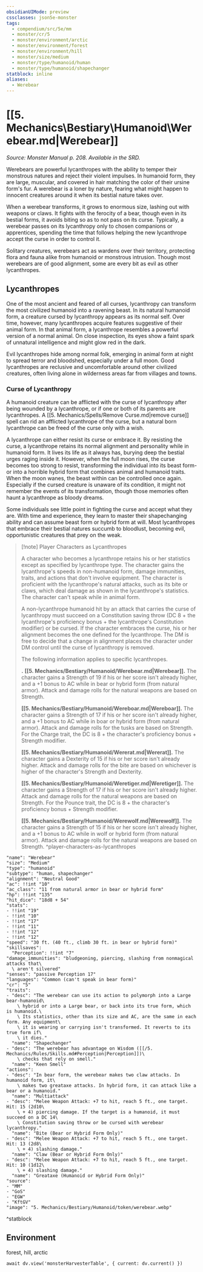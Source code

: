 ```yaml
---
obsidianUIMode: preview
cssclasses: json5e-monster
tags:
  - compendium/src/5e/mm
  - monster/cr/5
  - monster/environment/arctic
  - monster/environment/forest
  - monster/environment/hill
  - monster/size/medium
  - monster/type/humanoid/human
  - monster/type/humanoid/shapechanger
statblock: inline
aliases:
  - Werebear
---
```

# [[5. Mechanics\Bestiary\Humanoid\Werebear.md|Werebear]]
*Source: Monster Manual p. 208. Available in the SRD.*

Werebears are powerful lycanthropes with the ability to temper their monstrous natures and reject their violent impulses. In humanoid form, they are large, muscular, and covered in hair matching the color of their ursine form's fur. A werebear is a loner by nature, fearing what might happen to innocent creatures around it when its bestial nature takes over.

When a werebear transforms, it grows to enormous size, lashing out with weapons or claws. It fights with the ferocity of a bear, though even in its bestial forms, it avoids biting so as to not pass on its curse. Typically, a werebear passes on its lycanthropy only to chosen companions or apprentices, spending the time that follows helping the new lycanthrope accept the curse in order to control it.

Solitary creatures, werebears act as wardens over their territory, protecting flora and fauna alike from humanoid or monstrous intrusion. Though most werebears are of good alignment, some are every bit as evil as other lycanthropes.

## Lycanthropes

One of the most ancient and feared of all curses, lycanthropy can transform the most civilized humanoid into a ravening beast. In its natural humanoid form, a creature cursed by lycanthropy appears as its normal self. Over time, however, many lycanthropes acquire features suggestive of their animal form. In that animal form, a lycanthrope resembles a powerful version of a normal animal. On close inspection, its eyes show a faint spark of unnatural intelligence and might glow red in the dark.

Evil lycanthropes hide among normal folk, emerging in animal form at night to spread terror and bloodshed, especially under a full moon. Good lycanthropes are reclusive and uncomfortable around other civilized creatures, often living alone in wilderness areas far from villages and towns.

### Curse of Lycanthropy

A humanoid creature can be afflicted with the curse of lycanthropy after being wounded by a lycanthrope, or if one or both of its parents are lycanthropes. A [[5. Mechanics/Spells/Remove Curse.md|remove curse]] spell can rid an afflicted lycanthrope of the curse, but a natural born lycanthrope can be freed of the curse only with a wish.

A lycanthrope can either resist its curse or embrace it. By resisting the curse, a lycanthrope retains its normal alignment and personality while in humanoid form. It lives its life as it always has, burying deep the bestial urges raging inside it. However, when the full moon rises, the curse becomes too strong to resist, transforming the individual into its beast form-or into a horrible hybrid form that combines animal and humanoid traits. When the moon wanes, the beast within can be controlled once again. Especially if the cursed creature is unaware of its condition, it might not remember the events of its transformation, though those memories often haunt a lycanthrope as bloody dreams.

Some individuals see little point in fighting the curse and accept what they are. With time and experience, they learn to master their shapechanging ability and can assume beast form or hybrid form at will. Most lycanthropes that embrace their bestial natures succumb to bloodlust, becoming evil, opportunistic creatures that prey on the weak.

> [!note] Player Characters as Lycanthropes
> 
> A character who becomes a lycanthrope retains his or her statistics except as specified by lycanthrope type. The character gains the lycanthrope's speeds in non-humanoid form, damage immunities, traits, and actions that don't involve equipment. The character is proficient with the lycanthrope's natural attacks, such as its bite or claws, which deal damage as shown in the lycanthrope's statistics. The character can't speak while in animal form.
> 
> A non-lycanthrope humanoid hit by an attack that carries the curse of lycanthropy must succeed on a Constitution saving throw (DC 8 + the lycanthrope's proficiency bonus + the lycanthrope's Constitution modifier) or be cursed. If the character embraces the curse, his or her alignment becomes the one defined for the lycanthrope. The DM is free to decide that a change in alignment places the character under DM control until the curse of lycanthropy is removed.
> 
> The following information applies to specific lycanthropes.
> 
> **.** **[[5. Mechanics/Bestiary/Humanoid/Werebear.md|Werebear]].** The character gains a Strength of 19 if his or her score isn't already higher, and a +1 bonus to AC while in bear or hybrid form (from natural armor). Attack and damage rolls for the natural weapons are based on Strength.
> 
> **[[5. Mechanics/Bestiary/Humanoid/Wereboar.md|Wereboar]].** The character gains a Strength of 17 if his or her score isn't already higher, and a +1 bonus to AC while in boar or hybrid form (from natural armor). Attack and damage rolls for the tusks are based on Strength. For the Charge trait, the DC is 8 + the character's proficiency bonus + Strength modifier.
> 
> **[[5. Mechanics/Bestiary/Humanoid/Wererat.md|Wererat]].** The character gains a Dexterity of 15 if his or her score isn't already higher. Attack and damage rolls for the bite are based on whichever is higher of the character's Strength and Dexterity.
> 
> **[[5. Mechanics/Bestiary/Humanoid/Weretiger.md|Weretiger]].** The character gains a Strength of 17 if his or her score isn't already higher. Attack and damage rolls for the natural weapons are based on Strength. For the Pounce trait, the DC is 8 + the character's proficiency bonus + Strength modifier.
> 
> **[[5. Mechanics/Bestiary/Humanoid/Werewolf.md|Werewolf]].** The character gains a Strength of 15 if his or her score isn't already higher, and a +1 bonus to AC while in wolf or hybrid form (from natural armor). Attack and damage rolls for the natural weapons are based on Strength.
^player-characters-as-lycanthropes

```statblock
"name": "Werebear"
"size": "Medium"
"type": "humanoid"
"subtype": "human, shapechanger"
"alignment": "Neutral Good"
"ac": !!int "10"
"ac_class": "11 from natural armor in bear or hybrid form"
"hp": !!int "135"
"hit_dice": "18d8 + 54"
"stats":
- !!int "19"
- !!int "10"
- !!int "17"
- !!int "11"
- !!int "12"
- !!int "12"
"speed": "30 ft. (40 ft., climb 30 ft. in bear or hybrid form)"
"skillsaves":
  "Perception": !!int "7"
"damage_immunities": "bludgeoning, piercing, slashing from nonmagical attacks that\
  \ aren't silvered"
"senses": "passive Perception 17"
"languages": "Common (can't speak in bear form)"
"cr": "5"
"traits":
- "desc": "The werebear can use its action to polymorph into a Large bear-humanoid\
    \ hybrid or into a Large bear, or back into its true form, which is humanoid.\
    \ Its statistics, other than its size and AC, are the same in each form. Any equipment\
    \ it is wearing or carrying isn't transformed. It reverts to its true form if\
    \ it dies."
  "name": "Shapechanger"
- "desc": "The werebear has advantage on Wisdom ([[/5. Mechanics/Rules/Skills.md#Perception|Perception]])\
    \ checks that rely on smell."
  "name": "Keen Smell"
"actions":
- "desc": "In bear form, the werebear makes two claw attacks. In humanoid form, it\
    \ makes two greataxe attacks. In hybrid form, it can attack like a bear or a humanoid."
  "name": "Multiattack"
- "desc": "Melee Weapon Attack: +7 to hit, reach 5 ft., one target. Hit: 15 (2d10\
    \ + 4) piercing damage. If the target is a humanoid, it must succeed on a DC 14\
    \ Constitution saving throw or be cursed with werebear lycanthropy."
  "name": "Bite (Bear or Hybrid Form Only)"
- "desc": "Melee Weapon Attack: +7 to hit, reach 5 ft., one target. Hit: 13 (2d8\
    \ + 4) slashing damage."
  "name": "Claw (Bear or Hybrid Form Only)"
- "desc": "Melee Weapon Attack: +7 to hit, reach 5 ft., one target. Hit: 10 (1d12\
    \ + 4) slashing damage."
  "name": "Greataxe (Humanoid or Hybrid Form Only)"
"source":
- "MM"
- "GoS"
- "EGW"
- "KftGV"
"image": "5. Mechanics/Bestiary/Humanoid/token/werebear.webp"
```
^statblock

## Environment

forest, hill, arctic

```dataviewjs
await dv.view('monsterHarvesterTable', { current: dv.current() })
```

